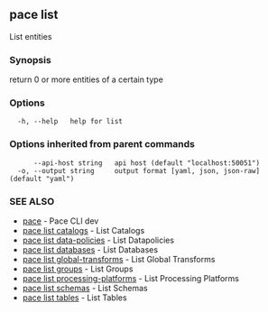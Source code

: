## pace list

List entities

### Synopsis

return 0 or more entities of a certain type

### Options

```
  -h, --help   help for list
```

### Options inherited from parent commands

```
      --api-host string   api host (default "localhost:50051")
  -o, --output string     output format [yaml, json, json-raw] (default "yaml")
```

### SEE ALSO

* [pace](pace.md)	 - Pace CLI dev
* [pace list catalogs](pace_list_catalogs.md)	 - List Catalogs
* [pace list data-policies](pace_list_data-policies.md)	 - List Datapolicies
* [pace list databases](pace_list_databases.md)	 - List Databases
* [pace list global-transforms](pace_list_global-transforms.md)	 - List Global Transforms
* [pace list groups](pace_list_groups.md)	 - List Groups
* [pace list processing-platforms](pace_list_processing-platforms.md)	 - List Processing Platforms
* [pace list schemas](pace_list_schemas.md)	 - List Schemas
* [pace list tables](pace_list_tables.md)	 - List Tables

